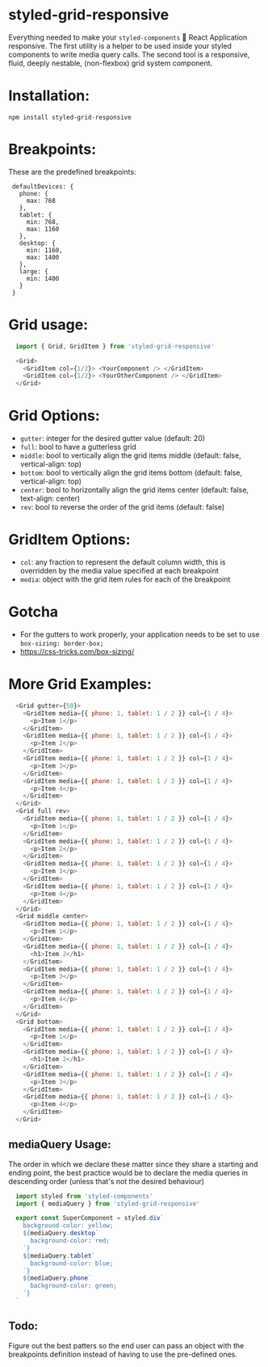 # styled-grid-responsive
Everything needed to make your `styled-components` 💅 React Application responsive.
The first utility is a helper to be used inside your styled components to write media query calls.
The second tool is a responsive, fluid, deeply nestable, (non-flexbox) grid system component.

# Installation:
`npm install styled-grid-responsive`

# Breakpoints:
These are the predefined breakpoints:

````
 defaultDevices: {
   phone: {
     max: 768
   },
   tablet: {
     min: 768,
     max: 1160
   },
   desktop: {
     min: 1160,
     max: 1400
   },
   large: {
     min: 1400
   }
 }
````

# Grid usage:
````javascript
  import { Grid, GridItem } from 'styled-grid-responsive'

  <Grid>
    <GridItem col={1/2}> <YourComponent /> </GridItem>
    <GridItem col={1/2}> <YourOtherComponent /> </GridItem>
  </Grid>

````
# Grid Options:
  * `gutter`: integer for the desired gutter value (default: 20)
  * `full`: bool to have a gutterless grid
  * `middle`: bool to vertically align the grid items middle (default: false, vertical-align: top)
  * `bottom`: bool to vertically align the grid items bottom (default: false, vertical-align: top)
  * `center`: bool to horizontally align the grid items center (default: false, text-align: center)
  * `rev`: bool to reverse the order of the grid items (default: false)

# GridItem Options:
  * `col`: any fraction to represent the default column width, this is overridden by the media value specified at each breakpoint
  * `media`: object with the grid item rules for each of the breakpoint

# Gotcha
 * For the gutters to work properly, your application needs to be set to use `box-sizing: border-box;`
 * https://css-tricks.com/box-sizing/

# More Grid Examples:
````javascript
  <Grid gutter={50}>
    <GridItem media={{ phone: 1, tablet: 1 / 2 }} col={1 / 4}>
      <p>Item 1</p>
    </GridItem>
    <GridItem media={{ phone: 1, tablet: 1 / 2 }} col={1 / 4}>
      <p>Item 2</p>
    </GridItem>
    <GridItem media={{ phone: 1, tablet: 1 / 2 }} col={1 / 4}>
      <p>Item 3</p>
    </GridItem>
    <GridItem media={{ phone: 1, tablet: 1 / 2 }} col={1 / 4}>
      <p>Item 4</p>
    </GridItem>
  </Grid>
  <Grid full rev>
    <GridItem media={{ phone: 1, tablet: 1 / 2 }} col={1 / 4}>
      <p>Item 1</p>
    </GridItem>
    <GridItem media={{ phone: 1, tablet: 1 / 2 }} col={1 / 4}>
      <p>Item 2</p>
    </GridItem>
    <GridItem media={{ phone: 1, tablet: 1 / 2 }} col={1 / 4}>
      <p>Item 3</p>
    </GridItem>
    <GridItem media={{ phone: 1, tablet: 1 / 2 }} col={1 / 4}>
      <p>Item 4</p>
    </GridItem>
  </Grid>
  <Grid middle center>
    <GridItem media={{ phone: 1, tablet: 1 / 2 }} col={1 / 4}>
      <p>Item 1</p>
    </GridItem>
    <GridItem media={{ phone: 1, tablet: 1 / 2 }} col={1 / 4}>
      <h1>Item 2</h1>
    </GridItem>
    <GridItem media={{ phone: 1, tablet: 1 / 2 }} col={1 / 4}>
      <p>Item 3</p>
    </GridItem>
    <GridItem media={{ phone: 1, tablet: 1 / 2 }} col={1 / 4}>
      <p>Item 4</p>
    </GridItem>
  </Grid>
  <Grid bottom>
    <GridItem media={{ phone: 1, tablet: 1 / 2 }} col={1 / 4}>
      <p>Item 1</p>
    </GridItem>
    <GridItem media={{ phone: 1, tablet: 1 / 2 }} col={1 / 4}>
      <h1>Item 2</h1>
    </GridItem>
    <GridItem media={{ phone: 1, tablet: 1 / 2 }} col={1 / 4}>
      <p>Item 3</p>
    </GridItem>
    <GridItem media={{ phone: 1, tablet: 1 / 2 }} col={1 / 4}>
      <p>Item 4</p>
    </GridItem>
  </Grid>
````

## mediaQuery Usage:
The order in which we declare these matter since they share a starting and ending point,
the best practice would be to declare the media queries in descending order (unless that's not the desired behaviour)
````javascript
  import styled from 'styled-components'
  import { mediaQuery } from 'styled-grid-responsive'

  export const SuperComponent = styled.div`
    background-color: yellow;
    ${mediaQuery.desktop`
      background-color: red;
    `}
    ${mediaQuery.tablet`
      background-color: blue;
    `}
    ${mediaQuery.phone`
      background-color: green;
    `}
  `

````

## Todo:
Figure out the best patters so the end user can pass an object with the breakpoints definition instead of having to use the pre-defined ones.
